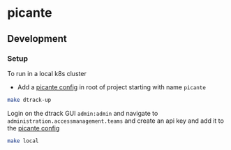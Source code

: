 # picante

## Development

### Setup

To run in a local k8s cluster

* Add a [picante config](IdeaProjects/picante/hack/picante-config-example.yaml) in root of project starting with
  name `picante`

```bash
make dtrack-up
```

Login on the dtrack GUI `admin:admin` and navigate to `administration.accessmanagement.teams` and create an api key and
add it to the [picante config](IdeaProjects/picante/hack/picante-config-example.yaml)

```bash
make local
```
